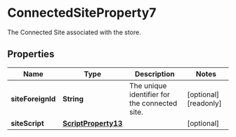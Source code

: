 

# ConnectedSiteProperty7

The Connected Site associated with the store.

## Properties

| Name | Type | Description | Notes |
|------------ | ------------- | ------------- | -------------|
|**siteForeignId** | **String** | The unique identifier for the connected site. |  [optional] [readonly] |
|**siteScript** | [**ScriptProperty13**](ScriptProperty13.md) |  |  [optional] |



